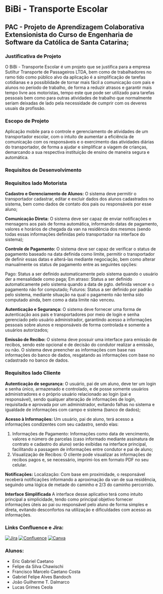 # BiBi - Transporte Escolar
## PAC - Projeto de Aprendizagem Colaborativa Extensionista do Curso de Engenharia de Software da Católica de Santa Catarina;

### Justificativa de Projeto
O BiBi - Transporte Escolar é um projeto que se justifica para a empresa Sutiltur Transporte de Passageiros LTDA, bem como de trabalhadores no ramo tido como público alvo da aplicação é a simplificação de tarefas cotidianas e a possiblidade de tornar mais fácil a comunicação com pais e alunos no período de trabalho, de forma a reduzir atrasos e garantir mais tempo livre aos motoristas, tempo este que pode ser utilizado para tarefas pessoais bem como para outras atividades de trabalho que normalmente seriam deixadas de lado pela necessidade de cumprir com os deveres usuais da profissão.

### Escopo de Projeto
Aplicação mobile para o controle e gerenciamento de atividades de um transportador escolar, com o intuito de aumentar a eficiência de comunicação com os responsáveis e o exercimento das atividades diárias do transportador, de forma a ajudar e simplificar a viagem de crianças, demarcando a sua respectiva instituição de ensino de maneira segura e automática.

### Requisitos de Desenvolvimento
### Requisitos lado Motorista
**Cadastro e Gerenciamento de Alunos:**
O sistema deve permitir o transportador cadastrar, editar e excluir dados dos alunos cadastrados no sistema, bem como dados de contato dos pais ou responsáveis por esse aluno;

**Comunicação Direta:**
O sistema deve ser capaz de enviar notificações e mensagens aos pais de forma automática, informando datas de pagamento, valores e horários de chegada da van na residência dos mesmos (sendo todas essas informações definidas pelo transportador na interface do sistema);

**Controle de Pagamento:**
O sistema deve ser capaz de verificar o status de pagamento baseado na data definida como limite, permitir o transportador de definir essas datas e alterá-las mediante negociação, bem como alterar manualmente os status de pagamento entre as seguintes opções: 

Pago: Status a ser definido automaticamente pelo sistema quando o usuário der a mensalidade como paga;
Em atraso: Status a ser definido automaticamente pelo sistema quando a data de pgto. definida vencer e o pagamento não for computado;
Futuros: Status a ser definido por padrão pelo sistema, mediante situação na qual o pagamento não tenha sido computado ainda, bem como a data limite não venceu.

**Autenticação e Segurança:**
O sistema deve fornecer uma forma de autenticação aos pais e transportadores por meio de login e senha gerenciado pelo usuário administrador, garantindo acesso a informações pessoais sobre alunos e responsáveis de forma controlada e somente a usuários autorizados;

**Emissão de Recibo:**
O sistema deve possuir uma interface para emissão de recibos, sendo este opcional e de decisão do condutor realizar a emissão, ou não. O sistema deve preencher as informações com base nas informações do banco de dados, resgatando as informações com base no cadastrado no banco de dados. 

### Requisitos lado Cliente
**Autenticação de segurança:**
O usuário, pai de um aluno, deve ter um login e senha único, armazenado e controlado, e de posse somente usuários administradores e o próprio usuário relacionado ao login (pai e responsável), sendo qualquer alteração de informações de login, requisitada e aprovada por um administrador, evitando falhas no sistema e igualdade de informações com campo e sistema (banco de dados);

**Acesso à Informações:**
Um usuário, pai de aluno, terá acesso a informações condizentes com seu cadastro, sendo elas:
  1.	Informações de Pagamento: Informações como data de vencimento, valores e número de parcelas (caso informado mediante assinatura de contrato e cadastro do aluno) serão exibidas na interface principal, facilitando a passagem de informações entre condutor e pai de aluno;
  2.	Visualização de Recibos: O cliente pode visualizar as informações de recibos pagos e, se necessário, imprimi-los em formato PDF no seu celular.

**Notificações:**
Localização: Com base em proximidade, o responsável receberá notificações informando a aproximação da van de sua residência, seguindo uma lógica de metade do caminho e 2/3 do caminho percorrido.

**Interface Simplificada**
A interface desse aplicativo terá como intuito principal a simplicidade, tendo como principal objetivo fornecer informações úteis ao pai ou responsável pelo aluno de forma simples e direta, evitando desconfortos na utilização e dificuldades com acesso as informações.

### Links Confluence e Jira:
[![Jira](https://img.shields.io/badge/Jira-0052CC.svg?style=for-the-badge&logo=Jira&logoColor=white)](https://pac-quarto-semestre.atlassian.net/jira/software/projects/PB/boards/34?atlOrigin=eyJpIjoiODVhM2MyNTA3MGMzNDY4MThlYTc1NmNmNDU0MmU0YzkiLCJwIjoiaiJ9)
[![Confluence](https://img.shields.io/badge/Confluence-172B4D.svg?style=for-the-badge&logo=Confluence&logoColor=white)](https://pac-quarto-semestre.atlassian.net/l/cp/bWQhD1fh)
[![Canva](https://img.shields.io/badge/Canva-%2300C4CC.svg?style=for-the-badge&logo=Canva&logoColor=white)](https://www.canva.com/design/DAGX50bJoZ8/Nf-9LuNJ_nhOLeVHckdCNw/edit?utm_content=DAGX50bJoZ8&utm_campaign=designshare&utm_medium=link2&utm_source=sharebutton)


### Alunos:
- Eric Gabriel Caetano
- Felipe da Silva Chawischi
- Francisco Marcelo Caetano Costa
- Gabriel Felipe Alves Bandoch
- João Guilherme T. Dalmarco
- Lucas Grimes Ceola
